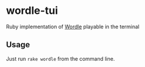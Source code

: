 # wordle-tui

Ruby implementation of [Wordle](https://www.powerlanguage.co.uk/wordle/) playable in the terminal

## Usage

Just run `rake wordle` from the command line.
